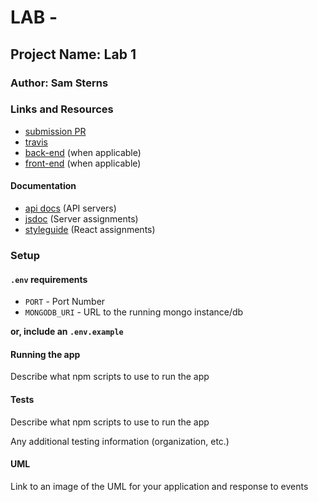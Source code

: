 # LAB - 

## Project Name: Lab 1

### Author: Sam Sterns

### Links and Resources
* [submission PR](https://github.com/samSterns/lab1/pull/1)
* [travis](http://xyz.com)
* [back-end](http://xyz.com) (when applicable)
* [front-end](http://xyz.com) (when applicable)

#### Documentation
* [api docs](http://xyz.com) (API servers)
* [jsdoc](http://xyz.com) (Server assignments)
* [styleguide](http://xyz.com) (React assignments)

### Setup
#### `.env` requirements
* `PORT` - Port Number
* `MONGODB_URI` - URL to the running mongo instance/db

**or, include an `.env.example`**

#### Running the app

Describe what npm scripts to use to run the app
  
#### Tests

Describe what npm scripts to use to run the app

Any additional testing information (organization, etc.)

#### UML
Link to an image of the UML for your application and response to events
